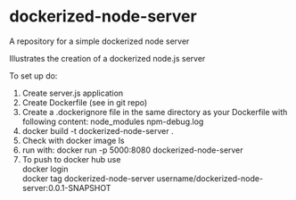 # dockerized-node-server
A repository for a simple dockerized node server

Illustrates the creation of a dockerized node.js server

To set up do:

1. Create server.js application
2. Create Dockerfile (see in git repo)
3. Create a .dockerignore file in the same directory as your Dockerfile with following content:
node_modules
npm-debug.log
4. docker build -t dockerized-node-server .
5. Check with docker image ls
6. run with: docker run -p 5000:8080 dockerized-node-server
7. To push to docker hub use <br />
docker login <br />
docker tag dockerized-node-server username/dockerized-node-server:0.0.1-SNAPSHOT
